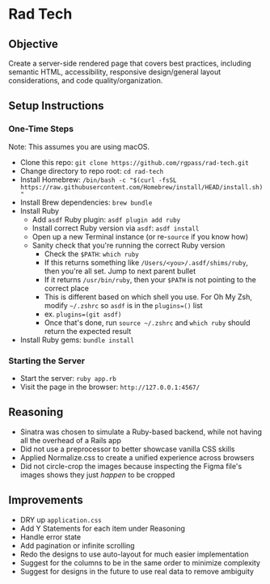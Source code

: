 # Rad Tech

## Objective

Create a server-side rendered page that covers best practices, including semantic HTML, accessibility, responsive design/general layout considerations, and code quality/organization.

## Setup Instructions

### One-Time Steps

Note: This assumes you are using macOS.

- Clone this repo: `git clone https://github.com/rgpass/rad-tech.git`
- Change directory to repo root: `cd rad-tech`
- Install Homebrew: `/bin/bash -c "$(curl -fsSL https://raw.githubusercontent.com/Homebrew/install/HEAD/install.sh)"`
- Install Brew dependencies: `brew bundle`
- Install Ruby
  - Add `asdf` Ruby plugin: `asdf plugin add ruby`
  - Install correct Ruby version via `asdf`: `asdf install`
  - Open up a new Terminal instance (or re-`source` if you know how)
  - Sanity check that you're running the correct Ruby version
    - Check the `$PATH`: `which ruby`
    - If this returns something like `/Users/<you>/.asdf/shims/ruby`, then you're all set. Jump to next parent bullet
    - If it returns `/usr/bin/ruby`, then your `$PATH` is not pointing to the correct place
    - This is different based on which shell you use. For Oh My Zsh, modify `~/.zshrc` so `asdf` is in the `plugins=()` list
    - ex. `plugins=(git asdf)`
    - Once that's done, run `source ~/.zshrc` and `which ruby` should return the expected result
- Install Ruby gems: `bundle install`

### Starting the Server

- Start the server: `ruby app.rb`
- Visit the page in the browser: `http://127.0.0.1:4567/`

## Reasoning

- Sinatra was chosen to simulate a Ruby-based backend, while not having all the overhead of a Rails app
- Did not use a preprocessor to better showcase vanilla CSS skills
- Applied Normalize.css to create a unified experience across browsers
- Did not circle-crop the images because inspecting the Figma file's images shows they just _happen_ to be cropped

## Improvements

- DRY up `application.css`
- Add Y Statements for each item under Reasoning
- Handle error state
- Add pagination or infinite scrolling
- Redo the designs to use auto-layout for much easier implementation
- Suggest for the columns to be in the same order to minimize complexity
- Suggest for designs in the future to use real data to remove ambiguity
